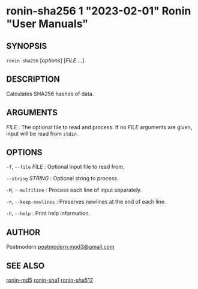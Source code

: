 # ronin-sha256 1 "2023-02-01" Ronin "User Manuals"

## SYNOPSIS

`ronin sha256` [*options*] [*FILE* ...]

## DESCRIPTION

Calculates SHA256 hashes of data.

## ARGUMENTS

*FILE*
: The optional file to read and process. If no *FILE* arguments are given,
  input will be read from `stdin`.

## OPTIONS

`-f`, `--file` *FILE*
: Optional input file to read from.

`--string` *STRING*
: Optional string to process.

`-M`, `--multiline`
: Process each line of input separately.

`-n`, `--keep-newlines`
: Preserves newlines at the end of each line.

`-h`, `--help`
: Print help information.

## AUTHOR

Postmodern <postmodern.mod3@gmail.com>

## SEE ALSO

[ronin-md5](ronin-md5.1.md) [ronin-sha1](ronin-sha1.1.md) [ronin-sha512](ronin-sha512.1.md)